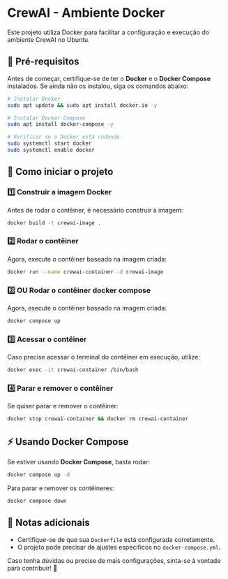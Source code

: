 # CrewAI - Ambiente Docker

Este projeto utiliza Docker para facilitar a configuração e execução do ambiente CrewAI no Ubuntu.

## 📌 Pré-requisitos

Antes de começar, certifique-se de ter o **Docker** e o **Docker Compose** instalados. Se ainda não os instalou, siga os comandos abaixo:

```bash
# Instalar Docker
sudo apt update && sudo apt install docker.io -y

# Instalar Docker Compose
sudo apt install docker-compose -y

# Verificar se o Docker está rodando
sudo systemctl start docker
sudo systemctl enable docker
```

## 🚀 Como iniciar o projeto

### 1️⃣ Construir a imagem Docker

Antes de rodar o contêiner, é necessário construir a imagem:

```bash
docker build -t crewai-image .
```

### 2️⃣ Rodar o contêiner

Agora, execute o contêiner baseado na imagem criada:

```bash
docker run --name crewai-container -d crewai-image

```

### 2️⃣ OU Rodar o contêiner docker compose

Agora, execute o contêiner baseado na imagem criada:

```bash
docker compose up

```

### 3️⃣ Acessar o contêiner

Caso precise acessar o terminal do contêiner em execução, utilize:

```bash
docker exec -it crewai-container /bin/bash
```

### 4️⃣ Parar e remover o contêiner

Se quiser parar e remover o contêiner:

```bash
docker stop crewai-container && docker rm crewai-container
```

## ⚡ Usando Docker Compose

Se estiver usando **Docker Compose**, basta rodar:

```bash
docker compose up -d
```

Para parar e remover os contêineres:

```bash
docker compose down
```

## 🎯 Notas adicionais

- Certifique-se de que sua `Dockerfile` está configurada corretamente.
- O projeto pode precisar de ajustes específicos no `docker-compose.yml`.

Caso tenha dúvidas ou precise de mais configurações, sinta-se à vontade para contribuir! 🚀
